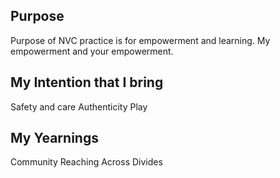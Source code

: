 ## Purpose
Purpose of NVC practice is for empowerment and learning. My empowerment and your empowerment. 

## My Intention that I bring 
Safety and care
Authenticity
Play

## My Yearnings
Community
Reaching Across Divides

